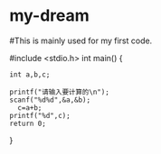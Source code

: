 # my-dream
#This is mainly used for my first code.

#include <stdio.h>
int main()
{
	
	int a,b,c;

	printf("请输入要计算的\n");
	scanf("%d%d",&a,&b);
      c=a+b;
	printf("%d",c);
	return 0;
}
